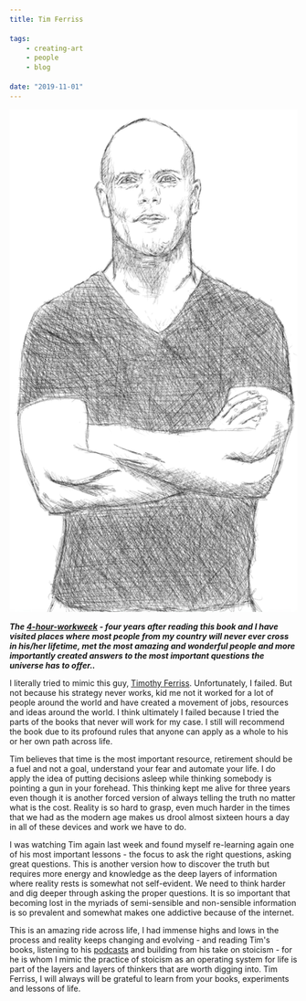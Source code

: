 ```yaml
---
title: Tim Ferriss

tags:
    - creating-art
    - people
    - blog

date: "2019-11-01"
---
```


![tim](tim.jpg) 

***The [4-hour-workweek](https://fourhourworkweek.com/) - four years after reading this book and I have visited places where most people from my country will never ever cross in his/her lifetime, met the most amazing and wonderful people and more importantly created answers to the most important questions the universe has to offer..***

I literally tried to mimic this guy, [Timothy Ferriss](https://en.wikipedia.org/wiki/Tim_Ferriss). Unfortunately, I failed. But not because his strategy never works, kid me not it worked for a lot of people around the world and have created a movement of jobs, resources and ideas around the world. I think ultimately I failed because I tried the parts of the books that never will work for my case. I still will recommend the book due to its profound rules that anyone can apply as a whole to his or her own path across life. 

Tim believes that time is the most important resource, retirement should be a fuel and not a goal, understand your fear and automate your life. I do apply the idea of putting decisions asleep while thinking somebody is pointing a gun in your forehead. This thinking kept me alive for three years even though it is another forced version of always telling the truth no matter what is the cost. Reality is so hard to grasp, even much harder in the times that we had as the modern age makes us drool almost sixteen hours a day in all of these devices and work we have to do. 

I was watching Tim again last week and found myself re-learning again one of his most important lessons - the focus to ask the right questions, asking great questions. This is another version how to discover the truth but requires more energy and knowledge as the deep layers of information where reality rests is somewhat not self-evident. We need to think harder and dig deeper through asking the proper questions. It is so important that becoming lost in the myriads of semi-sensible and non-sensible information is so prevalent and somewhat makes one addictive because of the internet.

This is an amazing ride across life, I had immense highs and lows in the process and reality keeps changing and evolving - and reading Tim's books, listening to his [podcasts]() and building from his take on stoicism - for he is whom I mimic the practice of stoicism as an operating system for life is part of the layers and layers of thinkers that are worth digging into. Tim Ferriss, I will always will be grateful to learn from your books, experiments and lessons of life.